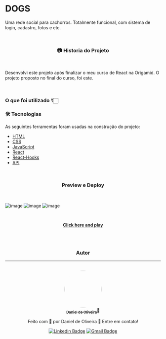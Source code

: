 # DOGS
Uma rede social para cachorros. Totalmente funcional, com sistema de login, cadastro, fotos e etc.

<br>
<h3 align="center">📷 Historia do Projeto</h3>
<br>



<p>Desenvolvi este projeto após finalizar o meu curso de React na Origamid. O projeto proposto no final do curso, foi este.</p>

<br>

<h3>O que foi utilizado 👇🏻</h3>

### 🛠 Tecnologias

As seguintes ferramentas foram usadas na construção do projeto:

- [HTML](https://developer.mozilla.org/pt-BR/docs/Web/HTML)
- [CSS](https://developer.mozilla.org/pt-BR/docs/Web/CSS)
- [JavaScript](https://developer.mozilla.org/pt-BR/docs/Web/JavaScript)
- [React](https://reactjs.org/)
- [React-Hooks](https://reactjs.org/)
- [API]()

<br>

<h3 align="center"><b>Preview e Deploy</b></h3></br>

![image](https://user-images.githubusercontent.com/98242025/182241591-f52e5cc9-fdb8-4dbd-b980-9e3d183da9cf.png)
![image](https://user-images.githubusercontent.com/98242025/182241449-72cc4a62-218d-46cf-9351-dbf124506f53.png)
![image](https://user-images.githubusercontent.com/98242025/182241488-64f28cba-1a29-47e4-b7e1-b90074ade4a8.png)


<br>

<p align="center">
 <b>
<a href="https://dogs-react-oliveira.surge.sh/" target="_blank">Click here and play</a>
 </b>
</p>

<div align="center">
</br>
</br>

### Autor</br>
---
</br>

<a href="https://devdanieldeoliveira.com.br/">
 <img style="border-radius: 50%;" src="https://i.ibb.co/PCBSMsY/imggithub.png" width="120px;" alt=""/>
 <br />
 <sub><b>Daniel de Oliveira</b></sub></a>👋

Feito com 🧡 por Daniel de Oliveira 👋 Entre em contato!

[![Linkedin Badge](https://img.shields.io/badge/-Daniel-blue?style=flat-square&logo=Linkedin&logoColor=white&link=https://www.linkedin.com/in/devoliveira61/)](https://www.linkedin.com/in/devoliveira61) 
[![Gmail Badge](https://img.shields.io/badge/-danieldoliveiraddjob@gmail.com-c14438?style=flat-square&logo=Gmail&logoColor=white&link=mailto:danieldoliveiraddjob@gmail.com)](mailto:danieldoliveiraddjob@gmail.com)

<br>
</div>
